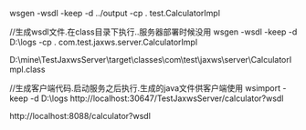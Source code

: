 wsgen -wsdl -keep -d ../output -cp . test.CalculatorImpl

//生成wsdl文件.在class目录下执行..服务器部署时候没用
wsgen -wsdl -keep -d D:\logs -cp . com.test.jaxws.server.CalculatorImpl  

D:\mine\TestJaxwsServer\target\classes\com\test\jaxws\server\CalculatorImpl.class

//生成客户端代码.启动服务之后执行.生成的java文件供客户端使用
wsimport -keep -d D:\logs http://localhost:30647/TestJaxwsServer/calculator?wsdl

http://localhost:8088/calculator?wsdl
